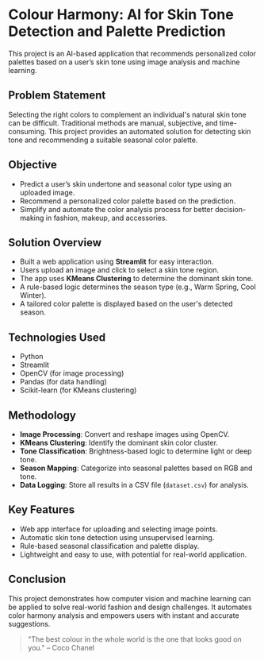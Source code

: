 # Colour Harmony: AI for Skin Tone Detection and Palette Prediction

This project is an AI-based application that recommends personalized color palettes based on a user’s skin tone using image analysis and machine learning.

## Problem Statement

Selecting the right colors to complement an individual's natural skin tone can be difficult. Traditional methods are manual, subjective, and time-consuming. This project provides an automated solution for detecting skin tone and recommending a suitable seasonal color palette.

## Objective

- Predict a user’s skin undertone and seasonal color type using an uploaded image.
- Recommend a personalized color palette based on the prediction.
- Simplify and automate the color analysis process for better decision-making in fashion, makeup, and accessories.

## Solution Overview

- Built a web application using **Streamlit** for easy interaction.
- Users upload an image and click to select a skin tone region.
- The app uses **KMeans Clustering** to determine the dominant skin tone.
- A rule-based logic determines the season type (e.g., Warm Spring, Cool Winter).
- A tailored color palette is displayed based on the user's detected season.

## Technologies Used

- Python
- Streamlit
- OpenCV (for image processing)
- Pandas (for data handling)
- Scikit-learn (for KMeans clustering)

## Methodology

- **Image Processing**: Convert and reshape images using OpenCV.
- **KMeans Clustering**: Identify the dominant skin color cluster.
- **Tone Classification**: Brightness-based logic to determine light or deep tone.
- **Season Mapping**: Categorize into seasonal palettes based on RGB and tone.
- **Data Logging**: Store all results in a CSV file (`dataset.csv`) for analysis.

## Key Features

- Web app interface for uploading and selecting image points.
- Automatic skin tone detection using unsupervised learning.
- Rule-based seasonal classification and palette display.
- Lightweight and easy to use, with potential for real-world application.

## Conclusion

This project demonstrates how computer vision and machine learning can be applied to solve real-world fashion and design challenges. It automates color harmony analysis and empowers users with instant and accurate suggestions.

> "The best colour in the whole world is the one that looks good on you." – Coco Chanel
